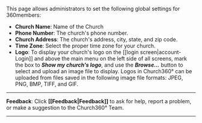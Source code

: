 This page allows administrators to set the following global settings for
360members:

-   **Church Name**: Name of the Church
-   **Phone Number**: The church's phone number.
-   **Church Address**: The church's address, city, state, and zip code.
-   **Time Zone**: Select the proper time zone for your church.
-   **Logo**: To display your church's logo on the [[login
    screen|account-Login]] and above the main menu on the left side
    of all screens, mark the box to ***Show my church's logo***, and use
    the ***Browse...*** button to select and upload an image file to
    display. Logos in Church360° can be uploaded from files saved in
    the following image file formats: JPEG, PNG, BMP, TIFF, and GIF.



* * * * *

**Feedback**: Click **[[Feedback|Feedback]]** to ask for help, report a problem, or
make a suggestion to the Church360° Team.

* * * * *
